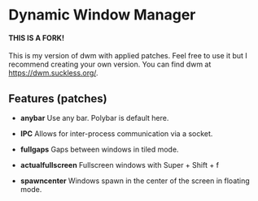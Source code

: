 # Dynamic Window Manager
#### THIS IS A FORK!
This is my version of dwm with applied patches. Feel free to use it but I recommend creating your own version. You can find dwm at https://dwm.suckless.org/.

## Features (patches)
 - **anybar**
   Use any bar. Polybar is default here.
 
 - **IPC**
   Allows for inter-process communication via a socket.
   
 - **fullgaps**
   Gaps between windows in tiled mode.
   
 - **actualfullscreen**
   Fullscreen windows with Super + Shift + f
   
 - **spawncenter**
   Windows spawn in the center of the screen in floating mode.
